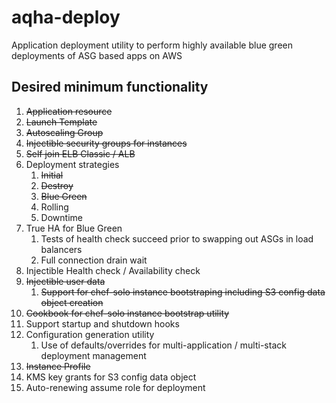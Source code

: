 # aqha-deploy
Application deployment utility to perform highly available blue green deployments of ASG based apps on AWS

## Desired minimum functionality
1. ~~Application resource~~
  1. ~~Launch Template~~
  1. ~~Autoscaling Group~~
1. ~~Injectible security groups for instances~~
1. ~~Self join ELB Classic / ALB~~
1. Deployment strategies
   1. ~~Initial~~
   1. ~~Destroy~~
   1. ~~Blue Green~~
   1. Rolling
   1. Downtime
1. True HA for Blue Green
   1. Tests of health check succeed prior to swapping out ASGs in load balancers
   1. Full connection drain wait
1. Injectible Health check / Availability check
1. ~~Injectible user data~~
   1.  ~~Support for chef-solo instance bootstraping including S3 config data object creation~~
1. ~~Cookbook for chef-solo instance bootstrap utility~~
1. Support startup and shutdown hooks
1. Configuration generation utility
   1.  Use of defaults/overrides for multi-application / multi-stack deployment management
1. ~~Instance Profile~~
1. KMS key grants for S3 config data object
1. Auto-renewing assume role for deployment

